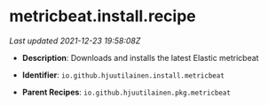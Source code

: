 # metricbeat.install.recipe

_Last updated 2021-12-23 19:58:08Z_

- **Description**: Downloads and installs the latest Elastic metricbeat

- **Identifier**: `io.github.hjuutilainen.install.metricbeat`

- **Parent Recipes**: `io.github.hjuutilainen.pkg.metricbeat`